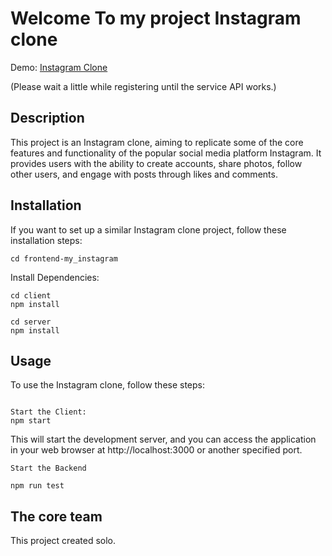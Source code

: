 # Welcome To my project Instagram clone
Demo: [Instagram Clone](https://insagram-client.vercel.app/register)

(Please wait a little while registering until the service API works.)
## Description
This project is an Instagram clone, aiming to replicate some of the core features and functionality of the popular social media platform Instagram. It provides users with the ability to create accounts, share photos, follow other users, and engage with posts through likes and comments.


## Installation
If you want to set up a similar Instagram clone project, follow these installation steps:

``````
cd frontend-my_instagram
``````
Install Dependencies:
```
cd client
npm install
```

```
cd server 
npm install
```



## Usage
To use the Instagram clone, follow these steps:
``````

Start the Client:
npm start
``````
This will start the development server, and you can access the application in your web browser at http://localhost:3000 or another specified port.
``````
Start the Backend

npm run test

``````


## The core team

This project created solo.
